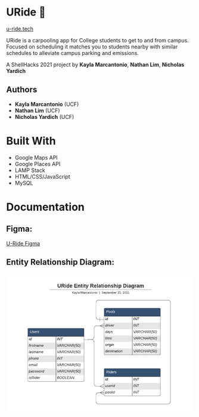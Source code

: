 # URide 🚗
[u-ride.tech](u-ride.tech)

URide is a carpooling app for College students to get to and from campus.
Focused on scheduling it matches you to students nearby with similar schedules to alleviate campus parking and emissions.

A ShellHacks 2021 project by **Kayla Marcantonio**, **Nathan Lim**, **Nicholas Yardich**
## Authors

- **Kayla Marcantonio** (UCF)
- **Nathan Lim** (UCF)
- **Nicholas Yardich** (UCF)
# Built With
- Google Maps API
- Google Places API
- LAMP Stack
- HTML/CSS/JavaScript
- MySQL

# Documentation

## Figma:
[U-Ride Figma](https://www.figma.com/file/3rOT2atuk4ah9Wa5IDjHkw/URide?node-id=30%3A27)

## Entity Relationship Diagram:
![URide ERD.png](./Documentation/URide-ERD.png)